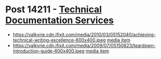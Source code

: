 # Post 14211 - [Technical Documentation Services](https://www.ifixit.com/News/14211/technical-documentation-services)

- https://valkyrie.cdn.ifixit.com/media/2010/03/05152040/achieving-technical-writing-excellence-600x400.jpeg [media item](media-28569.md)
- https://valkyrie.cdn.ifixit.com/media/2009/07/05150823/teardown-introduction-guide-600x400.jpeg [media item](media-28643.md)